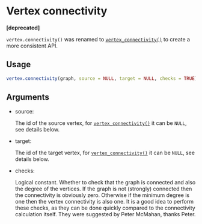 # Vertex connectivity

**\[deprecated\]**

`vertex.connectivity()` was renamed to
[`vertex_connectivity()`](https://r.igraph.org/reference/vertex_connectivity.md)
to create a more consistent API.

## Usage

``` r
vertex.connectivity(graph, source = NULL, target = NULL, checks = TRUE)
```

## Arguments

- source:

  The id of the source vertex, for
  [`vertex_connectivity()`](https://r.igraph.org/reference/vertex_connectivity.md)
  it can be `NULL`, see details below.

- target:

  The id of the target vertex, for
  [`vertex_connectivity()`](https://r.igraph.org/reference/vertex_connectivity.md)
  it can be `NULL`, see details below.

- checks:

  Logical constant. Whether to check that the graph is connected and
  also the degree of the vertices. If the graph is not (strongly)
  connected then the connectivity is obviously zero. Otherwise if the
  minimum degree is one then the vertex connectivity is also one. It is
  a good idea to perform these checks, as they can be done quickly
  compared to the connectivity calculation itself. They were suggested
  by Peter McMahan, thanks Peter.
